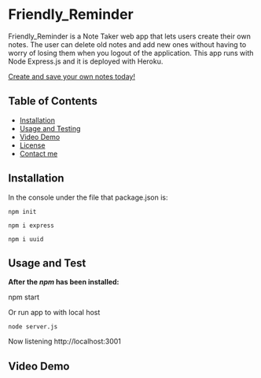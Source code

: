 # Friendly_Reminder

Friendly_Reminder is a Note Taker web app that lets users create their own notes. The user can delete old notes and add new ones without having to worry of losing them when you logout of the application. This app runs with Node Express.js and it is deployed with Heroku.

[Create and save your own notes today!](https://no-te-tak-r.herokuapp.com/)

## Table of Contents

- [Installation](#installation)
- [Usage and Testing](#usage-and-test)
- [Video Demo](#)
- [License](#license)
- [Contact me](#contact)

## Installation

In the console under the file that package.json is:
```
npm init
```
```
npm i express
```
```
npm i uuid
```

## Usage and Test

**After the _npm_ has been installed:** 

npm start

Or run app to with local host

```
node server.js
```
Now listening http://localhost:3001


## Video Demo